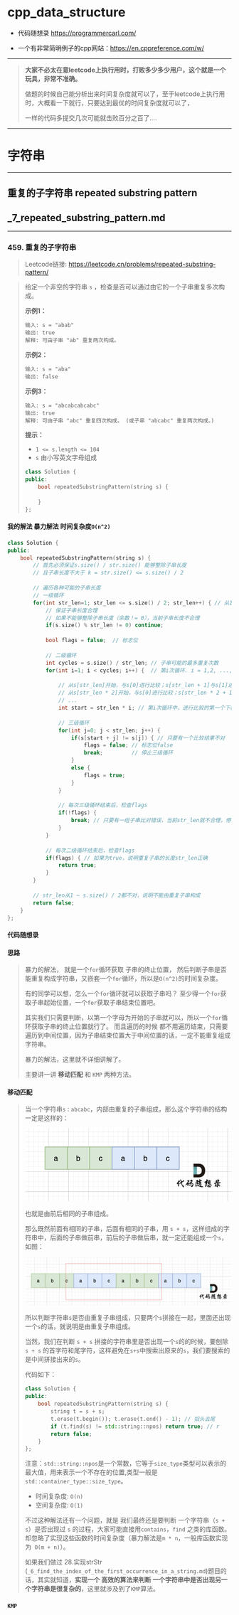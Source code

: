 # cpp_data_structure 

* 代码随想录 https://programmercarl.com/

* 一个有非常简明例子的cpp网站：https://en.cppreference.com/w/

--------------------------------------------------------------------------------
> **大家不必太在意leetcode上执行用时，打败多少多少用户，这个就是一个玩具，非常不准确。**
> 
> 做题的时候自己能分析出来时间复杂度就可以了，至于leetcode上执行用时，大概看一下就行，只要达到最优的时间复杂度就可以了，
> 
> 一样的代码多提交几次可能就击败百分之百了....
--------------------------------------------------------------------------------

# 字符串

--------------------------------------------------------------------------------

## 重复的子字符串  repeated substring pattern

## _7_repeated_substring_pattern.md

--------------------------------------------------------------------------------

### 459. 重复的子字符串

> Leetcode链接: https://leetcode.cn/problems/repeated-substring-pattern/

>
> 给定一个非空的字符串 `s` ，检查是否可以通过由它的一个子串重复多次构成。
>
> 
> **示例1：**
> 
> ```html
> 输入: s = "abab"
> 输出: true
> 解释: 可由子串 "ab" 重复两次构成。
> ```
>
> **示例2：**
> 
> ```html
> 输入: s = "aba"
> 输出: false
> ```
>
> **示例3：**
> 
> ```html
> 输入: s = "abcabcabcabc"
> 输出: true
> 解释: 可由子串 "abc" 重复四次构成。 (或子串 "abcabc" 重复两次构成。)
> ```
>
> **提示：**
> * `1 <= s.length <= 104`
> * `s` 由小写英文字母组成
>
> ```c++
> class Solution {
> public:
>     bool repeatedSubstringPattern(string s) {
> 
>     }
> };
> ```
>  






#### 我的解法 暴力解法 时间复杂度`O(n^2)`

```c++
class Solution {
public:
    bool repeatedSubstringPattern(string s) {
        // 首先必须保证s.size() / str.size() 能够整除子串长度
        // 且子串长度不大于 k = str.size() <= s.size() / 2
        
        // 遍历各种可能的子串长度
        // 一级循环
        for(int str_len=1; str_len <= s.size() / 2; str_len++) { // 从1开始，子串长度不为0
            // 保证子串长度合理
            // 如果不能够整除子串长度（余数！= 0），当前子串长度不合理
            if(s.size() % str_len != 0) continue; 

            bool flags = false;  // 标志位

            // 二级循环
            int cycles = s.size() / str_len; // 子串可能的最多重复次数
            for(int i=1; i < cycles; i++) {  // 第i次循环. i = 1,2, ..., n-1

                // 从s[str_len]开始，与s[0]进行比较；s[str_len + 1]与s[1]进行比较; ...
                // 从s[str_len * 2]开始，与s[0]进行比较；s[str_len * 2 + 1]与s[1]进行比较; ...
                // ...
                int start = str_len * i; // 第i次循环中，进行比较的第一个下标

                // 三级循环
                for(int j=0; j < str_len; j++) {
                    if(s[start + j] != s[j]) { // 只要有一个比较结果不对
                        flags = false; // 标志位false
                        break;         // 停止三级循环
                    } 
                    else {   
                        flags = true;
                    }
                } 

                // 每次三级循环结束后，检查flags
                if(!flags) {
                    break; // 只要有一组子串比对错误，当前str_len就不合理，停止二级循环，
                }
            }       
            
            // 每次二级循环结束后，检查flags
            if(flags) { // 如果为true，说明重复子串的长度str_len正确
                return true;
            }
        }

        // str_len从1 ~ s.size() / 2都不对，说明不能由重复子串构成
        return false; 
    }
};
```



#### 代码随想录

#### 思路

> 
> 暴力的解法， 就是一个`for`循环获取 子串的终止位置， 然后判断子串是否能重复构成字符串，又嵌套一个`for`循环，所以是`O(n^2)`的时间复杂度。
> 
> 有的同学可以想，怎么一个`for`循环就可以获取子串吗？ 至少得一个`for`获取子串起始位置，一个`for`获取子串结束位置吧。
> 
> 其实我们只需要判断，以第一个字母为开始的子串就可以，所以一个`for`循环获取子串的终止位置就行了。 而且遍历的时候 都不用遍历结束，只需要遍历到中间位置，因为子串结束位置大于中间位置的话，一定不能重复组成字符串。
> 
> 暴力的解法，这里就不详细讲解了。
> 
> 
> 主要讲一讲 **移动匹配** 和 `KMP` 两种方法。
>
> 
> 


#### 移动匹配 

> 
> 当一个字符串`s：abcabc`，内部由重复的子串组成，那么这个字符串的结构一定是这样的：
>
> <div align=center>
> <img src="./images/repeated_substring_pattern_1.png" style="zoom:100%;"/>
> </div>
>
> 也就是由前后相同的子串组成。
> 
> 那么既然前面有相同的子串，后面有相同的子串，用 `s + s`，这样组成的字符串中，后面的子串做前串，前后的子串做后串，就一定还能组成一个`s`，如图：
>
> <div align=center>
> <img src="./images/repeated_substring_pattern_2.png" style="zoom:100%;"/>
> </div>
> 
> 所以判断字符串`s`是否由重复子串组成，只要两个`s`拼接在一起，里面还出现一个`s`的话，就说明是由重复子串组成。
> 
> 当然，我们在判断 `s + s` 拼接的字符串里是否出现一个`s`的的时候，要刨除 `s + s` 的首字符和尾字符，这样避免在`s+s`中搜索出原来的`s`，我们要搜索的是中间拼接出来的`s`。
>
> 代码如下：
>
> ```c++
> class Solution {
> public:
>     bool repeatedSubstringPattern(string s) {
>         string t = s + s;
>         t.erase(t.begin()); t.erase(t.end() - 1); // 掐头去尾
>         if (t.find(s) != std::string::npos) return true; // r
>         return false;
>     }
> };
> ```
>
> 注意：`std::string::npos`是一个常数，它等于`size_type`类型可以表示的最大值，用来表示一个不存在的位置,类型一般是`std::container_type::size_type`。
> 
> 
> * 时间复杂度: `O(n)`
> * 空间复杂度: `O(1)`
> 
> 不过这种解法还有一个问题，就是 我们最终还是要判断 一个字符串（`s + s`）是否出现过 `s` 的过程，大家可能直接用`contains`，`find` 之类的库函数。 却忽略了实现这些函数的时间复杂度（暴力解法是`m * n`，一般库函数实现为` O(m + n)`）。
> 
> 如果我们做过 28.实现strStr (`_6_find_the_index_of_the_first_occurrence_in_a_string.md`)题目的话，其实就知道，**实现一个 高效的算法来判断 一个字符串中是否出现另一个字符串是很复杂的**，这里就涉及到了`KMP`算法。
>
> 




#### `KMP`

>
> 







